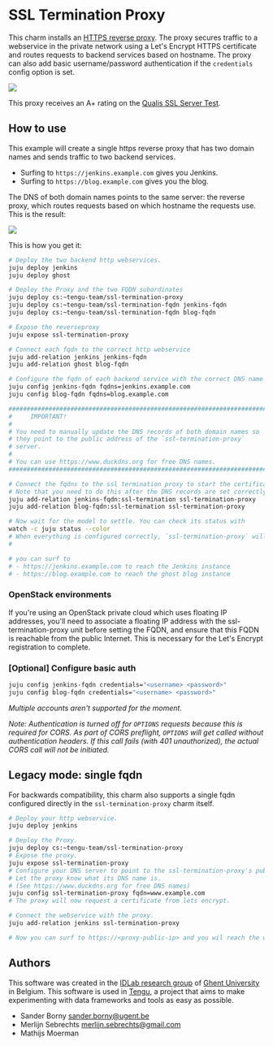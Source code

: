 # SSL Termination Proxy

This charm installs an [HTTPS reverse proxy](https://en.wikipedia.org/wiki/TLS_termination_proxy). The proxy secures traffic to a webservice in the private network using a Let's Encrypt HTTPS certificate and routes requests to backend services based on hostname. The proxy can also add basic username/password authentication if the `credentials` config option is set.

<img src="https://raw.githubusercontent.com/tengu-team/layer-ssl-termination-proxy/master/docs/ssl-termination-proxy.png">

This proxy receives an A+ rating on the [Qualis SSL Server Test](https://www.ssllabs.com/ssltest/index.html).

## How to use

This example will create a single https reverse proxy that has two
domain names and sends traffic to two backend services.

- Surfing to `https://jenkins.example.com` gives you Jenkins.
- Surfing to `https://blog.example.com` gives you the blog.

The DNS of both domain names points to the same server: the reverse proxy,
which routes requests based on which hostname the requests use. This is the result:

<img src="https://raw.githubusercontent.com/tengu-team/layer-ssl-termination-proxy/master/docs/ssl-termination-proxy-example.jpg">

This is how you get it:

```bash
# Deploy the two backend http webservices.
juju deploy jenkins
juju deploy ghost

# Deploy the Proxy and the two FQDN subordinates
juju deploy cs:~tengu-team/ssl-termination-proxy
juju deploy cs:~tengu-team/ssl-termination-fqdn jenkins-fqdn
juju deploy cs:~tengu-team/ssl-termination-fqdn blog-fqdn

# Expose the reverseproxy
juju expose ssl-termination-proxy

# Connect each fqdn to the correct http webservice
juju add-relation jenkins jenkins-fqdn
juju add-relation ghost blog-fqdn

# Configure the fqdn of each backend service with the correct DNS name
juju config jenkins-fqdn fqdns=jenkins.example.com
juju config blog-fqdn fqdns=blog.example.com

#########################################################################
#     IMPORTANT!                                                        #
#                                                                       #
# You need to manually update the DNS records of both domain names so   #
# they point to the public address of the `ssl-termination-proxy`       #
# server.                                                               #
#                                                                       #
# You can use https://www.duckdns.org for free DNS names.               #
#########################################################################

# Connect the fqdns to the ssl termination proxy to start the certificate requests
# Note that you need to do this after the DNS records are set correctly.
juju add-relation jenkins-fqdn:ssl-termination ssl-termination-proxy
juju add-relation blog-fqdn:ssl-termination ssl-termination-proxy

# Now wait for the model to settle. You can check its status with
watch -c juju status --color
# When everything is configured correctly, `ssl-termination-proxy` will show the status
#

# you can surf to
# - https://jenkins.example.com to reach the Jenkins instance
# - https://blog.example.com to reach the ghost blog instance
```

### OpenStack environments

If you're using an OpenStack private cloud which uses floating IP addresses, you'll need to associate a floating IP address with the ssl-termination-proxy unit before setting the FQDN, and ensure that this FQDN is reachable from the public Internet. This is necessary for the Let's Encrypt registration to complete.

### [Optional] Configure basic auth

```bash
juju config jenkins-fqdn credentials="<username> <password>"
juju config blog-fqdn credentials="<username> <password>"
```

*Multiple accounts aren't supported for the moment.*

*Note: Authentication is turned off for `OPTIONS` requests because this is required for CORS. As part of CORS preflight, `OPTIONS` will get called without authentication headers. If this call fails (with 401 unauthorized), the actual CORS call will not be initiated.*

## Legacy mode: single fqdn

For backwards compatibility, this charm also supports a single fqdn configured directly in the `ssl-termination-proxy` charm itself.

```bash
# Deploy your http webservice.
juju deploy jenkins

# Deploy the Proxy.
juju deploy cs:~tengu-team/ssl-termination-proxy
# Expose the proxy.
juju expose ssl-termination-proxy
# Configure your DNS server to point to the ssl-termination-proxy's public ip.
# Let the proxy know what its DNS name is.
# (See https://www.duckdns.org for free DNS names)
juju config ssl-termination-proxy fqdn=www.example.com
# The proxy will now request a certificate from lets encrypt.

# Connect the webservice with the proxy.
juju add-relation jenkins ssl-termination-proxy

# Now you can surf to https://<proxy-public-ip> and you wil reach the webservice.
```

## Authors

This software was created in the [IDLab research group](https://www.ugent.be/ea/idlab) of [Ghent University](https://www.ugent.be) in Belgium. This software is used in [Tengu](https://tengu.io), a project that aims to make experimenting with data frameworks and tools as easy as possible.

- Sander Borny <sander.borny@ugent.be>
- Merlijn Sebrechts <merlijn.sebrechts@gmail.com>
- Mathijs Moerman
